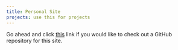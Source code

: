 ```yaml
---
title: Personal Site
projects: use this for projects
---
```


Go ahead and click <a class="link" href="https://github.com/badbacon3/badbacon3.github.io" target="_blank">this</a> link if you would like to check out a GitHub repository for this site.